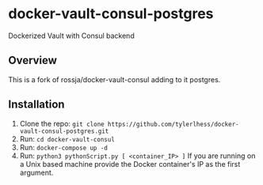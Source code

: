 # docker-vault-consul-postgres

Dockerized Vault with Consul backend

## Overview

This is a fork of rossja/docker-vault-consul adding to it postgres.

## Installation

1. Clone the repo: `git clone https://github.com/tylerlhess/docker-vault-consul-postgres.git`
1. Run: `cd docker-vault-consul`
1. Run: `docker-compose up -d`
1. Run: `python3 pythonScript.py [ <container_IP> ]`
  If you are running on a Unix based machine provide the Docker container's IP as the first argument.
